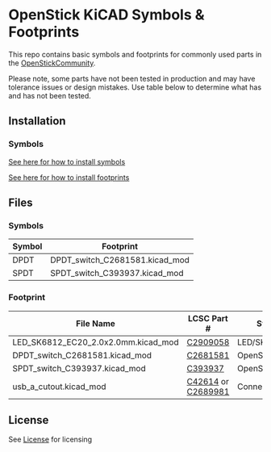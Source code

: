 # OpenStick KiCAD Symbols & Footprints
This repo contains basic symbols and footprints for commonly used parts in the [OpenStickCommunity][1]. 

Please note, some parts have not been tested in production and may have tolerance issues or design mistakes. Use table below to determine what has and has not been tested.

## Installation
### Symbols
[See here for how to install symbols](https://docs.kicad.org/7.0/en/eeschema/eeschema.html#symbols-and-symbol-libraries)

[See here for how to install footprints](https://docs.kicad.org/7.0/en/pcbnew/pcbnew.html#managing-footprint-libraries)

## Files
### Symbols
| Symbol | Footprint |
| --- | --- | 
| DPDT | DPDT_switch_C2681581.kicad_mod |
| SPDT | SPDT_switch_C393937.kicad_mod |

### Footprint
<!--- :heavy_check_mark: :white_check_mark: :x: -->
| File Name | LCSC Part # | Symbol | Tested |
| --- | --- | --- | --- |
| LED_SK6812_EC20_2.0x2.0mm.kicad_mod | [C2909058] | LED/SK6812 | :x: |
| DPDT_switch_C2681581.kicad_mod | [C2681581] | OpenStick/DPDT | :x: |
| SPDT_switch_C393937.kicad_mod | [C393937] | OpenStick/SPDT | :x: |
| usb_a_cutout.kicad_mod | [C42614] or [C2689981] | Connector/USB_A | :x: |

## License
See [License](LICENSE.md) for licensing

[1]: https://github.com/OpenStickCommunity/GP2040-CE
[C2909058]: https://www.lcsc.com/product-detail/Light-Emitting-Diodes-LED_OPSCO-Optoelectronics-SK6812-EC20_C2909058.html
[C2681581]: https://www.lcsc.com/product-detail/Slide-Switches_SHOU-HAN-SK13D07VG4_C2681581.html
[C393937]: https://www.lcsc.com/product-detail/Slide-Switches_SHOU-HAN-SK12D07VG4_C393937.html
[C42614]: https://www.lcsc.com/product-detail/USB-Connectors_Jing-Extension-of-the-Electronic-Co-905-261A1011D10100_C42614.html
[C2689981]: https://www.lcsc.com/product-detail/USB-Connectors_Korean-Hroparts-Elec-U-A-24DD-W-16_C2689981.html
